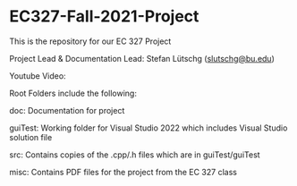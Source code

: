 # EC327-Fall-2021-Project
This is the repository for our EC 327 Project

Project Lead & Documentation Lead: Stefan Lütschg (slutschg@bu.edu)

Youtube Video: 

Root Folders include the following:

doc: Documentation for project

guiTest: Working folder for Visual Studio 2022 which includes Visual Studio solution file

src: Contains copies of the .cpp/.h files which are in guiTest/guiTest

misc: Contains PDF files for the project from the EC 327 class
